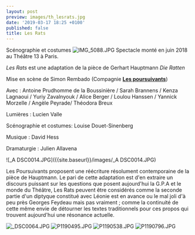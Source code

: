 ```yaml
---
layout: post
preview: images/th_lesrats.jpg
date: '2019-03-17 18:25 +0100'
published: false
title: Les Rats
---
```

Scénographie et costumes
![IMG_5088.JPG]({{site.baseurl}}/images/IMG_5088.JPG)
Spectacle monté en juin 2018 au Théâtre 13 à Paris.

_Les Rats_ est une adaptation de la pièce de Gerhart Hauptmann _Die Ratten_

Mise en scène de Simon Rembado (Compagnie [**Les poursuivants**](https://www.lespoursuivants.org/)) 

Avec : Antoine Prudhomme de la Boussinière / Sarah Brannens / Kenza Lagnaoui / Yuriy Zavalnyouk / Alice Berger / Loulou Hanssen / Yannick Morzelle / Angèle Peyrade/ Théodora Breux

Lumières : Lucien Valle

Scénographie et costumes: Louise Douet-Sinenberg

Musique : David Hess

Dramaturgie : Julien Allavena

![_A DSC0014.JPG]({{site.baseurl}}/images/_A DSC0014.JPG)

Les Poursuivants proposent une réécriture résolument contemporaine de la pièce de Hauptmann.
Le pari de cette adaptation est d'en extraire un discours puissant sur les questions que posent aujourd'hui la G.P.A et le monde du Théâtre, 
Les Rats peuvent être considérés comme la seconde partie d'un diptyque constitué avec Léonie est en avance ou le mal joli d'à peu près Georges Feydeau mais pas vraiment ; comme la continuité de cette même envie de détourner les textes traditionnels pour ces propos qui trouvent aujourd'hui une résonance actuelle. 

![_DSC0064.JPG]({{site.baseurl}}/images/_DSC0064.JPG)
![P1190495.JPG]({{site.baseurl}}/images/P1190495.JPG)
![P1190538.JPG]({{site.baseurl}}/images/P1190538.JPG)
![P1190796.JPG]({{site.baseurl}}/images/P1190796.JPG)
